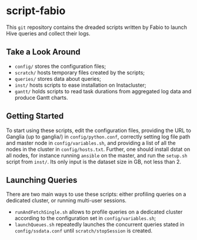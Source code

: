 # script-fabio
This `git` repository contains the dreaded scripts written by Fabio to
launch Hive queries and collect their logs.

## Take a Look Around

* `config/` stores the configuration files;
* `scratch/` hosts temporary files created by the scripts;
* `queries/` stores data about queries;
* `inst/` hosts scripts to ease installation on Instacluster;
* `gantt/` holds scripts to read task durations from aggregated log data and produce
           Gantt charts.

## Getting Started

To start using these scripts, edit the configuration files, providing the
URL to Ganglia (up to ganglia/) in `config/python.conf`, correctly setting
log file path and master node in `config/variables.sh`, and providing a
list of all the nodes in the cluster in `config/hosts.txt`.
Further, one should install dstat on all nodes, for instance running
`ansible` on the master, and run the `setup.sh` script from `inst/`.
Its only input is the dataset size in GB, not less than 2.

## Launching Queries

There are two main ways to use these scripts: either profiling queries on a dedicated
cluster, or running multi-user sessions.

* `runAndFetchSingle.sh` allows to profile queries on a dedicated cluster according
to the configuration set in `config/variables.sh`;
* `launchQueues.sh` repeatedly launches the concurrent queries stated in
    `config/ssdata.conf` until `scratch/stopSession` is created.
